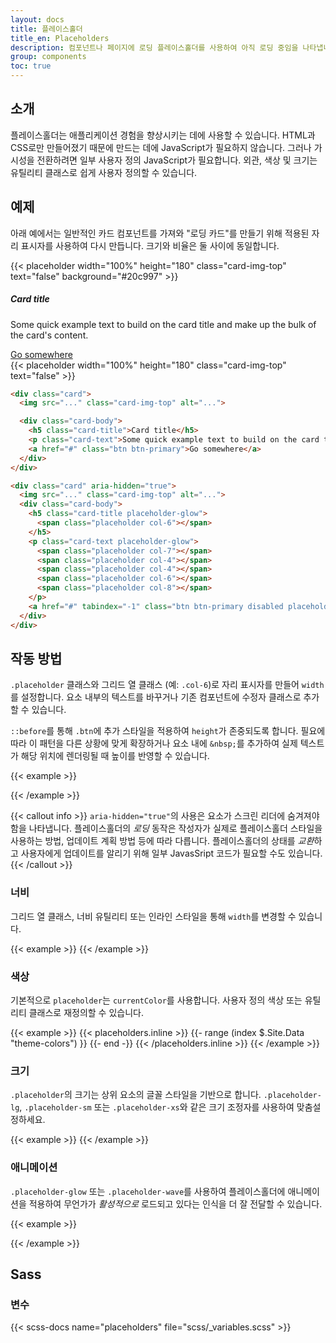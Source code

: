 ```yaml
---
layout: docs
title: 플레이스홀더
title_en: Placeholders
description: 컴포넌트나 페이지에 로딩 플레이스홀더를 사용하여 아직 로딩 중임을 나타냅니다.
group: components
toc: true
---
```


## 소개

플레이스홀더는 애플리케이션 경험을 향상시키는 데에 사용할 수 있습니다. HTML과 CSS로만 만들어졌기 때문에 만드는 데에 JavaScript가 필요하지 않습니다. 그러나 가시성을 전환하려면 일부 사용자 정의 JavaScript가 필요합니다. 외관, 색상 및 크기는 유틸리티 클래스로 쉽게 사용자 정의할 수 있습니다.

## 예제

아래 예에서는 일반적인 카드 컴포넌트를 가져와 "로딩 카드"를 만들기 위해 적용된 자리 표시자를 사용하여 다시 만듭니다. 크기와 비율은 둘 사이에 동일합니다.

<div class="bd-example bd-example-placeholder-cards d-flex justify-content-around">
<div class="card">
  {{< placeholder width="100%" height="180" class="card-img-top" text="false" background="#20c997" >}}
  <div class="card-body">
    <h5 class="card-title">Card title</h5>
    <p class="card-text">Some quick example text to build on the card title and make up the bulk of the card's content.</p>
    <a href="#" class="btn btn-primary">Go somewhere</a>
  </div>
</div>

<div class="card" aria-hidden="true">
  {{< placeholder width="100%" height="180" class="card-img-top" text="false" >}}
  <div class="card-body">
    <div class="h5 card-title placeholder-glow">
      <span class="placeholder col-6"></span>
    </div>
    <p class="card-text placeholder-glow">
      <span class="placeholder col-7"></span>
      <span class="placeholder col-4"></span>
      <span class="placeholder col-4"></span>
      <span class="placeholder col-6"></span>
      <span class="placeholder col-8"></span>
    </p>
    <a href="#" tabindex="-1" class="btn btn-primary disabled placeholder col-6"></a>
  </div>
</div>
</div>

```html
<div class="card">
  <img src="..." class="card-img-top" alt="...">

  <div class="card-body">
    <h5 class="card-title">Card title</h5>
    <p class="card-text">Some quick example text to build on the card title and make up the bulk of the card's content.</p>
    <a href="#" class="btn btn-primary">Go somewhere</a>
  </div>
</div>

<div class="card" aria-hidden="true">
  <img src="..." class="card-img-top" alt="...">
  <div class="card-body">
    <h5 class="card-title placeholder-glow">
      <span class="placeholder col-6"></span>
    </h5>
    <p class="card-text placeholder-glow">
      <span class="placeholder col-7"></span>
      <span class="placeholder col-4"></span>
      <span class="placeholder col-4"></span>
      <span class="placeholder col-6"></span>
      <span class="placeholder col-8"></span>
    </p>
    <a href="#" tabindex="-1" class="btn btn-primary disabled placeholder col-6"></a>
  </div>
</div>
```

## 작동 방법

`.placeholder` 클래스와 그리드 열 클래스 (예: `.col-6`)로 자리 표시자를 만들어 `width`를 설정합니다. 요소 내부의 텍스트를 바꾸거나 기존 컴포넌트에 수정자 클래스로 추가할 수 있습니다.

`::before`를 통해 `.btn`에 추가 스타일을 적용하여 `height`가 존중되도록 합니다. 필요에 따라 이 패턴을 다른 상황에 맞게 확장하거나 요소 내에 `&nbsp;`를 추가하여 실제 텍스트가 해당 위치에 렌더링될 때 높이를 반영할 수 있습니다.

{{< example >}}
<p aria-hidden="true">
  <span class="placeholder col-6"></span>
</p>

<a href="#" class="btn btn-primary disabled placeholder col-4" aria-hidden="true"></a>
{{< /example >}}

{{< callout info >}}
`aria-hidden="true"`의 사용은 요소가 스크린 리더에 숨겨져야 함을 나타냅니다. 플레이스홀더의 *로딩* 동작은 작성자가 실제로 플레이스홀더 스타일을 사용하는 방법, 업데이트 계획 방법 등에 따라 다릅니다. 플레이스홀더의 상태를 *교환*하고 사용자에게 업데이트를 알리기 위해 일부 JavasSript 코드가 필요할 수도 있습니다.
{{< /callout >}}

### 너비

그리드 열 클래스, 너비 유틸리티 또는 인라인 스타일을 통해 `width`를 변경할 수 있습니다.

{{< example >}}
<span class="placeholder col-6"></span>
<span class="placeholder w-75"></span>
<span class="placeholder" style="width: 25%;"></span>
{{< /example >}}

### 색상

기본적으로 `placeholder`는 `currentColor`를 사용합니다. 사용자 정의 색상 또는 유틸리티 클래스로 재정의할 수 있습니다.

{{< example >}}
<span class="placeholder col-12"></span>
{{< placeholders.inline >}}
{{- range (index $.Site.Data "theme-colors") }}
<span class="placeholder col-12 bg-{{ .name }}"></span>
{{- end -}}
{{< /placeholders.inline >}}
{{< /example >}}

### 크기

`.placeholder`의 크기는 상위 요소의 글꼴 스타일을 기반으로 합니다. `.placeholder-lg`, `.placeholder-sm` 또는 `.placeholder-xs`와 같은 크기 조정자를 사용하여 맞춤설정하세요.

{{< example >}}
<span class="placeholder col-12 placeholder-lg"></span>
<span class="placeholder col-12"></span>
<span class="placeholder col-12 placeholder-sm"></span>
<span class="placeholder col-12 placeholder-xs"></span>
{{< /example >}}

### 애니메이션
`.placeholder-glow` 또는 `.placeholder-wave`를 사용하여 플레이스홀더에 애니메이션을 적용하여 무언가가 _활성적으로_ 로드되고 있다는 인식을 더 잘 전달할 수 있습니다.

{{< example >}}
<p class="placeholder-glow">
  <span class="placeholder col-12"></span>
</p>

<p class="placeholder-wave">
  <span class="placeholder col-12"></span>
</p>
{{< /example >}}

## Sass

### 변수

{{< scss-docs name="placeholders" file="scss/_variables.scss" >}}
